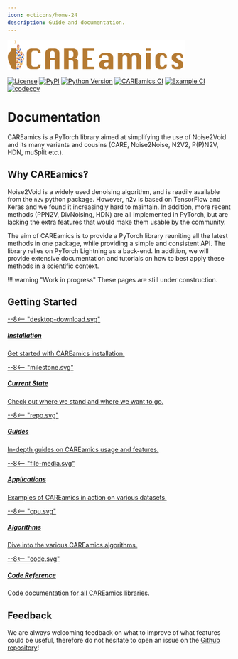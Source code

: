 ```yaml
---
icon: octicons/home-24
description: Guide and documentation.
---
```


<img src="assets/banner_careamics_large.png" width="400">

[![License](https://img.shields.io/pypi/l/careamics.svg?color=green)](https://github.com/CAREamics/careamics/blob/main/LICENSE)
[![PyPI](https://img.shields.io/pypi/v/careamics.svg?color=green)](https://pypi.org/project/careamics)
[![Python Version](https://img.shields.io/pypi/pyversions/careamics.svg?color=green)](https://python.org)
[![CAREamics CI](https://github.com/CAREamics/careamics/actions/workflows/ci.yml/badge.svg)](https://github.com/CAREamics/careamics/actions/workflows/ci.yml)
[![Example CI](https://github.com/CAREamics/careamics-examples/actions/workflows/test_guides.yaml/badge.svg)](https://github.com/CAREamics/careamics-examples/actions/workflows/test_guides.yaml)
[![codecov](https://codecov.io/gh/CAREamics/careamics/branch/main/graph/badge.svg)](https://codecov.io/gh/CAREamics/careamics)

# Documentation

CAREamics is a PyTorch library aimed at simplifying the use of Noise2Void and its many
variants and cousins (CARE, Noise2Noise, N2V2, P(P)N2V, HDN, muSplit etc.).

## Why CAREamics?

Noise2Void is a widely used denoising algorithm, and is readily available from the `n2v`
python package. However, n2v is based on TensorFlow and Keras and we found it 
increasingly hard to maintain. In addition, more recent methods (PPN2V, DivNoising,
HDN) are all implemented in PyTorch, but are lacking the extra features that would make
them usable by the community.

The aim of CAREamics is to provide a PyTorch library reuniting all the latest methods
in one package, while providing a simple and consistent API. The library relies on 
PyTorch Lightning as a back-end. In addition, we will provide extensive documentation and 
tutorials on how to best apply these methods in a scientific context.

!!! warning "Work in progress"
    These pages are still under construction.

## Getting Started
<div class="md-container secondary-section">
    <div class="g">
        <div class="section">
            <div class="component-wrapper" style="display: block;">
                <!-- New row -->
                <div class="responsive-grid">
                    <!-- Installation -->
                    <a class="card-wrapper" href="installation">
                        <div class="card">
                            <div class="card-body"> 
                                <div class="logo">
                                    <span class="twemoji">
                                        --8<--  "desktop-download.svg"
                                    </span>
                                </div>
                                <div class="card-content">
                                    <h5>Installation</h5>
                                    <p>
                                        Get started with CAREamics installation.
                                    </p>
                                </div>
                            </div>
                        </div>
                    </a>
                    <!-- Current state -->
                    <a class="card-wrapper" href="current_state">
                        <div class="card">
                            <div class="card-body">
                                <div class="logo">
                                    <span class="twemoji">
                                        --8<-- "milestone.svg"
                                    </span>
                                </div>
                                <div class="card-content">
                                    <h5>Current State</h5>
                                    <p>
                                        Check out where we stand and where we want to go.
                                    </p>
                                </div>
                            </div>
                        </div>
                    </a>
                </div>
                <!-- New row -->
                <div class="responsive-grid">
                    <!-- Guides -->
                    <a class="card-wrapper" href="guides">
                        <div class="card">
                            <div class="card-body">
                                <div class="logo">
                                    <span class="twemoji">
                                        --8<-- "repo.svg"
                                    </span>
                                </div>
                                <div class="card-content">
                                    <h5>Guides</h5>
                                    <p>
                                        In-depth guides on CAREamics usage and features.
                                    </p>
                                </div>
                            </div>
                        </div>
                    </a>
                    <!-- Application -->
                    <a class="card-wrapper" href="applications">
                        <div class="card">
                            <div class="card-body">
                                <div class="logo">
                                    <span class="twemoji">
                                        --8<-- "file-media.svg"
                                    </span>
                                </div>
                                <div class="card-content">
                                    <h5>Applications</h5>
                                    <p>
                                        Examples of CAREamics in action on various datasets.
                                    </p>
                                </div>
                            </div>
                        </div>
                    </a>
                </div>
                <!-- New row -->
                <div class="responsive-grid">
                    <!-- Algorithms -->
                    <a class="card-wrapper" href="algorithms">
                        <div class="card">
                            <div class="card-body">
                                <div class="logo">
                                    <span class="twemoji">
                                        --8<-- "cpu.svg"
                                    </span>
                                </div>
                                <div class="card-content">
                                    <h5>Algorithms</h5>
                                    <p>
                                        Dive into the various CAREamics algorithms.
                                    </p>
                                </div>
                            </div>
                        </div>
                    </a>
                    <!-- Code reference -->
                    <a class="card-wrapper" href="reference">
                        <div class="card">
                            <div class="card-body">
                                <div class="logo">
                                    <span class="twemoji">
                                        --8<-- "code.svg"
                                    </span>
                                </div>
                                <div class="card-content">
                                    <h5>Code Reference</h5>
                                    <p>
                                        Code documentation for all CAREamics libraries.
                                    </p>
                                </div>
                            </div>
                        </div>
                    </a>
                </div>
            </div>
        </div>
    </div>
</div>


## Feedback

We are always welcoming feedback on what to improve of what features could be useful,
therefore do not hesitate to open an issue on the
[Github repository](https://github.com/CAREamics/careamics)!

<!-- ## Cite us -->